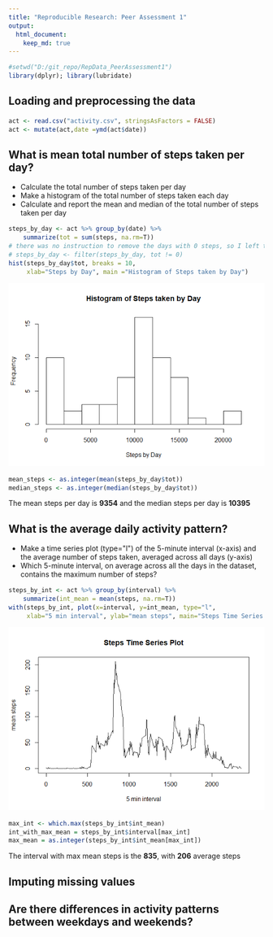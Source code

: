 ```yaml
---
title: "Reproducible Research: Peer Assessment 1"
output: 
  html_document:
    keep_md: true
---
```


```r
#setwd("D:/git_repo/RepData_PeerAssessment1")
library(dplyr); library(lubridate)
```
## Loading and preprocessing the data

```r
act <- read.csv("activity.csv", stringsAsFactors = FALSE)
act <- mutate(act,date =ymd(act$date)) 
```
## What is mean total number of steps taken per day?
* Calculate the total number of steps taken per day
* Make a histogram of the total number of steps taken each day
* Calculate and report the mean and median of the total number of steps taken per day

```r
steps_by_day <- act %>% group_by(date) %>% 
    summarize(tot = sum(steps, na.rm=T))
# there was no instruction to remove the days with 0 steps, so I left these days
# steps_by_day <- filter(steps_by_day, tot != 0)
hist(steps_by_day$tot, breaks = 10, 
     xlab="Steps by Day", main ="Histogram of Steps taken by Day")
```

![](RLobel_RR_Assignment_1_files/figure-html/unnamed-chunk-3-1.png)<!-- -->

```r
mean_steps <- as.integer(mean(steps_by_day$tot))
median_steps <- as.integer(median(steps_by_day$tot))
```
The mean steps per day is **9354** and the
median steps per day is **10395**

## What is the average daily activity pattern?
* Make a time series plot (type="l") of the 5-minute interval (x-axis) and the average number of steps taken, averaged across all days (y-axis)
* Which 5-minute interval, on average across all the days in the dataset, contains the maximum number of steps?

```r
steps_by_int <- act %>% group_by(interval) %>% 
    summarize(int_mean = mean(steps, na.rm=T))
with(steps_by_int, plot(x=interval, y=int_mean, type="l", 
     xlab="5 min interval", ylab="mean steps", main="Steps Time Series Plot"))
```

![](RLobel_RR_Assignment_1_files/figure-html/unnamed-chunk-4-1.png)<!-- -->

```r
max_int <- which.max(steps_by_int$int_mean)
int_with_max_mean = steps_by_int$interval[max_int]
max_mean = as.integer(steps_by_int$int_mean[max_int])
```
The interval with max mean steps is the **835**, 
with **206** average steps

## Imputing missing values



## Are there differences in activity patterns between weekdays and weekends?
